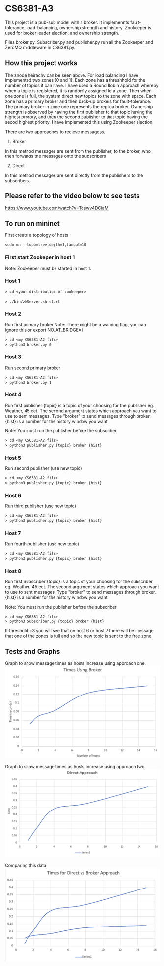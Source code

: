 # CS6381-A3

This project is a pub-sub model with a broker. It implemennts fault-tolerance, load-balancing, ownership strength and history. Zookeeper is used for broker leader election, and ownership strength. 

Files broker.py, Subscriber.py and publisher.py run all the Zookeeper and ZeroMQ middleware in CS6381.py. 

## How this project works

The znode heirachy can be seen above. For load balancing I have implemented two zones (0 and 1). Each zone has a threshhold for the number of topics it can have. I have used a Round Robin approach whereby when a topic is registered, it is randomly assigned to a zone. Then when one zone is full, the system direct new topics to the zone with space. Each zone has a primary broker and then back-up brokers for fault-tolerance. The primary broker in zone one represents the replica broker. Ownership strength is observed by having the first publisher to that topic having the highest proroty, and then the second publisher to that topic having the secod highest priority. I have implemented this using Zookeeper election. 

There are two approaches to recieve messagess. 

1) Broker

In this method messages are sent from the publisher, to the broker, who then forwards the messages onto the subscribers 

2) Direct 

In this method messages are sent directly from the publishers to the subscribers. 


## Please refer to the video below to see tests 

https://www.youtube.com/watch?v=Tqswv4DCiaM

## To run on mininet 
First create a topology of hosts
```
sudo mn --topo=tree,depth=1,fanout=10
```
### First start Zookeper in host 1 
Note: Zookeeper must be started in host 1.

### Host 1
```
> cd <your distribution of zookeeper>

> ./bin/zkServer.sh start

```

### Host 2
Run first primary broker
Note: There might be a warning flag, you can ignore this or export NO_AT_BRIDGE=1
```
> cd <my CS6381-A2 file>
> python3 broker.py 0

```

### Host 3
Run second primary broker
```
> cd <my CS6381-A2 file>
> python3 broker.py 1

```

### Host 4
Run first publisher 
{topic} is a topic of your choosing for the publisher eg. Weather, 45 ect. 
The second argument states which approach you want to use to sent messages. 
Type "broker" to send messages through broker. 
{hist} is a number for the history window you want

Note: You must run the publisher before the subscriber
```
> cd <my CS6381-A2 file>
> python3 publisher.py {topic} broker {hist}

```
### Host 5
Run second publisher (use new topic)
```
> cd <my CS6381-A2 file>
> python3 publisher.py {topic} broker {hist}

```
### Host 6
Run third publisher  (use new topic)
```
> cd <my CS6381-A2 file>
> python3 publisher.py {topic} broker {hist}

```
### Host 7
Run fourth publisher  (use new topic)
```
> cd <my CS6381-A2 file>
> python3 publisher.py {topic} broker {hist}

```
### Host 8
Run first Subscriber
{topic} is a topic of your choosing for the subscriber eg. Weather, 45 ect. 
The second argument states which approach you want to use to sent messages. 
Type "broker" to send messages through broker. 
{hist} is a number for the history window you want

Note: You must run the publisher before the subscriber
```
> cd <my CS6381-A2 file>
> python3 Subscriber.py {topic} broker {hist}

```

If threshold =3 you will see that on host 6 or host 7 there will be message that one of the zones is full and so the new topic is sent to the free zone. 


## Tests and Graphs

Graph to show message times as hosts increase using approach one. 
![data](/images/broker.png)

Graph to show message times as hosts increase using approach two. 
![data](/images/direct.png)

Comparing this data 
![data](/images/both.png)





